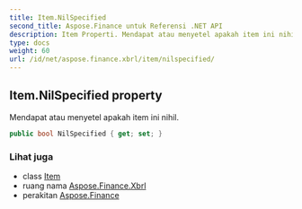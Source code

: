 ```yaml
---
title: Item.NilSpecified
second_title: Aspose.Finance untuk Referensi .NET API
description: Item Properti. Mendapat atau menyetel apakah item ini nihil.
type: docs
weight: 60
url: /id/net/aspose.finance.xbrl/item/nilspecified/
---
```

## Item.NilSpecified property

Mendapat atau menyetel apakah item ini nihil.

```csharp
public bool NilSpecified { get; set; }
```

### Lihat juga

* class [Item](../)
* ruang nama [Aspose.Finance.Xbrl](../../item/)
* perakitan [Aspose.Finance](../../../)


